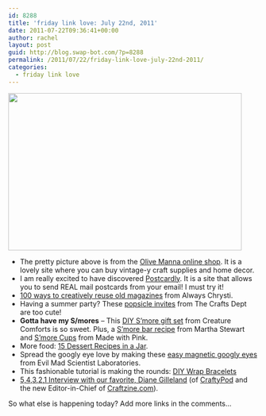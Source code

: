 ```yaml
---
id: 8288
title: 'friday link love: July 22nd, 2011'
date: 2011-07-22T09:36:41+00:00
author: rachel
layout: post
guid: http://blog.swap-bot.com/?p=8288
permalink: /2011/07/22/friday-link-love-july-22nd-2011/
categories:
  - friday link love
---
```

[<img src="http://blog.swap-bot.com/wp-content/uploads/2011/07/olive-manna.jpg" alt="" title="olive-manna" width="470" height="317" class="alignnone size-full wp-image-8290" srcset="http://blog.swap-bot.com/wp-content/uploads/2011/07/olive-manna-300x202.jpg 300w, http://blog.swap-bot.com/wp-content/uploads/2011/07/olive-manna.jpg 470w" sizes="(max-width: 470px) 100vw, 470px" />](http://www.olivemannashop.com/product/hand-dyed-jute-twine)

  * The pretty picture above is from the [Olive Manna online shop](http://www.olivemannashop.com/). It is a lovely site where you can buy vintage-y craft supplies and home decor.
  * I am really excited to have discovered [Postcardly](https://postcardly.com/auth/index). It is a site that allows you to send REAL mail postcards from your email! I must try it!
  * [100 ways to creatively reuse old magazines](http://chrysti.squarespace.com/always-chrysti/2010/9/24/100-ways-to-creatively-reuse-old-magazines.html) from Always Chrysti.
  * Having a summer party? These [popsicle invites](http://thecraftsdept.marthastewart.com/2011/07/summer-invites.html) from The Crafts Dept are too cute!
  * **Gotta have my S/mores** &#8211; This [DIY S&#8217;more gift set](http://www.creaturecomfortsblog.com/home/2011/7/21/a-diy-smores-kit.html) from Creature Comforts is so sweet. Plus, a [S&#8217;more bar recipe](http://www.marthastewart.com/314420/smore-squares?xsc=eml_cod_2011_07_22) from Martha Stewart and [S&#8217;more Cups](http://www.madewithpink.com/2010/09/smores-cups-strawberry-marshmallow.html) from Made with Pink. 
  * More food: [15 Dessert Recipes in a Jar](http://www.babble.com/best-recipes/cakes-and-baking/desserts-recipes-in-a-jar-cake/?page=11).
  * Spread the googly eye love by making these [easy magnetic googly eyes](http://www.evilmadscientist.com/article.php/maggoogly) from Evil Mad Scientist Laboratories.
  * This fashionable tutorial is making the rounds: [DIY Wrap Bracelets](http://honestlywtf.com/diy/diy-wrap-bracelet/)
  * [5,4,3,2,1 Interview with our favorite, Diane Gilleland](http://blog.craftzine.com/archive/2011/07/5_4_3_2_1_with_diane_gilleland.html) (of [CraftyPod](http://www.craftypod.com/) and the new Editor-in-Chief of [Craftzine.com](http://craftzine.com/)).

So what else is happening today? Add more links in the comments&#8230;
